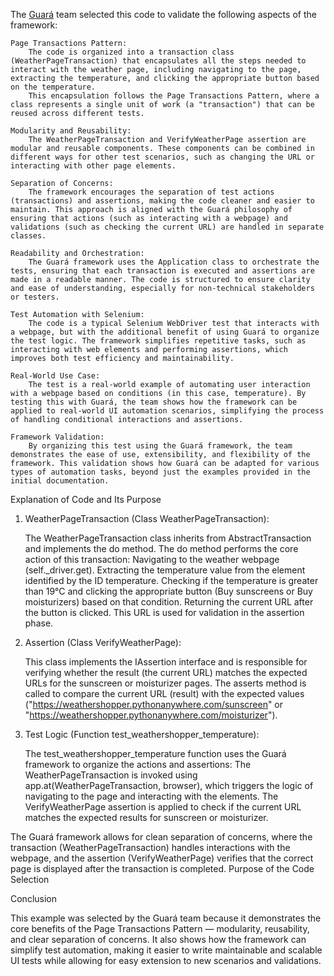 The [Guará](https://github.com/douglasdcm/guara/blob/main/README.md) team selected this code to validate the following aspects of the framework:

    Page Transactions Pattern:
        The code is organized into a transaction class (WeatherPageTransaction) that encapsulates all the steps needed to interact with the weather page, including navigating to the page, extracting the temperature, and clicking the appropriate button based on the temperature.
        This encapsulation follows the Page Transactions Pattern, where a class represents a single unit of work (a "transaction") that can be reused across different tests.

    Modularity and Reusability:
        The WeatherPageTransaction and VerifyWeatherPage assertion are modular and reusable components. These components can be combined in different ways for other test scenarios, such as changing the URL or interacting with other page elements.

    Separation of Concerns:
        The framework encourages the separation of test actions (transactions) and assertions, making the code cleaner and easier to maintain. This approach is aligned with the Guará philosophy of ensuring that actions (such as interacting with a webpage) and validations (such as checking the current URL) are handled in separate classes.

    Readability and Orchestration:
        The Guará framework uses the Application class to orchestrate the tests, ensuring that each transaction is executed and assertions are made in a readable manner. The code is structured to ensure clarity and ease of understanding, especially for non-technical stakeholders or testers.

    Test Automation with Selenium:
        The code is a typical Selenium WebDriver test that interacts with a webpage, but with the additional benefit of using Guará to organize the test logic. The framework simplifies repetitive tasks, such as interacting with web elements and performing assertions, which improves both test efficiency and maintainability.

    Real-World Use Case:
        The test is a real-world example of automating user interaction with a webpage based on conditions (in this case, temperature). By testing this with Guará, the team shows how the framework can be applied to real-world UI automation scenarios, simplifying the process of handling conditional interactions and assertions.

    Framework Validation:
        By organizing this test using the Guará framework, the team demonstrates the ease of use, extensibility, and flexibility of the framework. This validation shows how Guará can be adapted for various types of automation tasks, beyond just the examples provided in the initial documentation.

Explanation of Code and Its Purpose
1. WeatherPageTransaction (Class WeatherPageTransaction):

    The WeatherPageTransaction class inherits from AbstractTransaction and implements the do method.
    The do method performs the core action of this transaction:
        Navigating to the weather webpage (self._driver.get).
        Extracting the temperature value from the element identified by the ID temperature.
        Checking if the temperature is greater than 19°C and clicking the appropriate button (Buy sunscreens or Buy moisturizers) based on that condition.
        Returning the current URL after the button is clicked. This URL is used for validation in the assertion phase.

2. Assertion (Class VerifyWeatherPage):

    This class implements the IAssertion interface and is responsible for verifying whether the result (the current URL) matches the expected URLs for the sunscreen or moisturizer pages.
    The asserts method is called to compare the current URL (result) with the expected values ("https://weathershopper.pythonanywhere.com/sunscreen" or "https://weathershopper.pythonanywhere.com/moisturizer").

3. Test Logic (Function test_weathershopper_temperature):

    The test_weathershopper_temperature function uses the Guará framework to organize the actions and assertions:
        The WeatherPageTransaction is invoked using app.at(WeatherPageTransaction, browser), which triggers the logic of navigating to the page and interacting with the elements.
        The VerifyWeatherPage assertion is applied to check if the current URL matches the expected results for sunscreen or moisturizer.

The Guará framework allows for clean separation of concerns, where the transaction (WeatherPageTransaction) handles interactions with the webpage, and the assertion (VerifyWeatherPage) verifies that the correct page is displayed after the transaction is completed.
Purpose of the Code Selection

Conclusion

This example was selected by the Guará team because it demonstrates the core benefits of the Page Transactions Pattern — modularity, reusability, and clear separation of concerns. It also shows how the framework can simplify test automation, making it easier to write maintainable and scalable UI tests while allowing for easy extension to new scenarios and validations.
